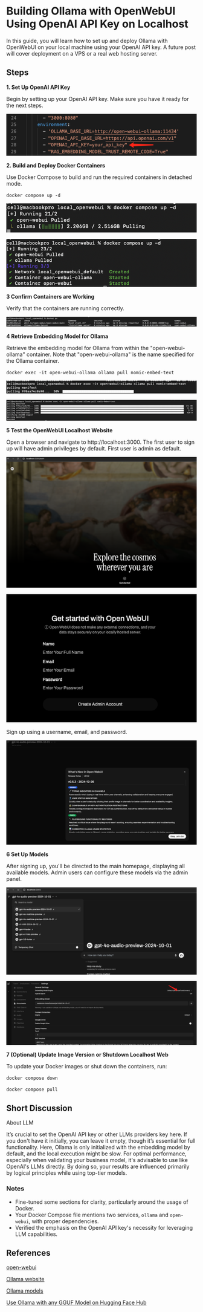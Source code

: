 # Building Ollama with OpenWebUI Using OpenAI API Key on Localhost

In this guide, you will learn how to set up and deploy Ollama with OpenWebUI on your local machine using your OpenAI API key. A future post will cover deployment on a VPS or a real web hosting server.

## Steps

**1. Set Up OpenAI API Key**

Begin by setting up your OpenAI API key. Make sure you have it ready for the next steps.

![image1](./assets/setup_key.png)

**2. Build and Deploy Docker Containers**

Use Docker Compose to build and run the required containers in detached mode.

```batch
docker compose up -d
```

![Start-containers](./assets/pull.png)

![Build-containers](./assets/pull2.png)

**3 Confirm Containers are Working**

Verify that the containers are running correctly.

![Confirm-containers](./assets/ps.png)

**4 Retrieve Embedding Model for Ollama**

Retrieve the embedding model for Ollama from within the "open-webui-ollama" container. Note that "open-webui-ollama" is the name specified for the Ollama container.

```batch
docker exec -it open-webui-ollama ollama pull nomic-embed-text
```

![Pull-Ollama-model](./assets/ollama-container-loadmodel.png)

![Pull-Ollama-model](./assets/ollamacontainer_loadmodel.png)

**5 Test the OpenWebUI Localhost Website**

Open a browser and navigate to http://localhost:3000. The first user to sign up will have admin privileges by default.
First user is admin as default.

![Open-OpenwebUI-local](./assets/localhost_load.png)

![Open-OpenwebUI-local](./assets/localhost_2.png)

Sign up using a username, email, and password.

![Open-OpenwebUI-local](./assets/localhost-3.png)

**6 Set Up Models**

After signing up, you'll be directed to the main homepage, displaying all available models. Admin users can configure these models via the admin panel.

![Default-models](./assets/localhost-openai-model.png)

![Embedding-models](./assets/localhost-6.png)

**7 (Optional) Update Image Version or Shutdown Localhost Web**

To update your Docker images or shut down the containers, run:

```batch
docker compose down
```

```batch
docker compose pull
```

## Short Discussion

About LLM

It’s crucial to set the OpenAI API key or other LLMs providers key here. If you don't have it initially, you can leave it empty, though it’s essential for full functionality. Here, Ollama is only initialized with the embedding model by default, and the local execution might be slow. For optimal performance, especially when validating your business model, it's advisable to use like OpenAI's LLMs directly. By doing so, your results are influenced primarily by logical principles while using top-tier models.

### Notes

- Fine-tuned some sections for clarity, particularly around the usage of Docker.
- Your Docker Compose file mentions two services, `ollama` and `open-webui`, with proper dependencies.
- Verified the emphasis on the OpenAI API key's necessity for leveraging LLM capabilities.

## References

[open-webui](https://github.com/open-webui/open-webui)

[Ollama website](https://ollama.com/)

[Ollama models](https://ollama.com/search)

[Use Ollama with any GGUF Model on Hugging Face Hub](https://huggingface.co/docs/hub/en/ollama)
